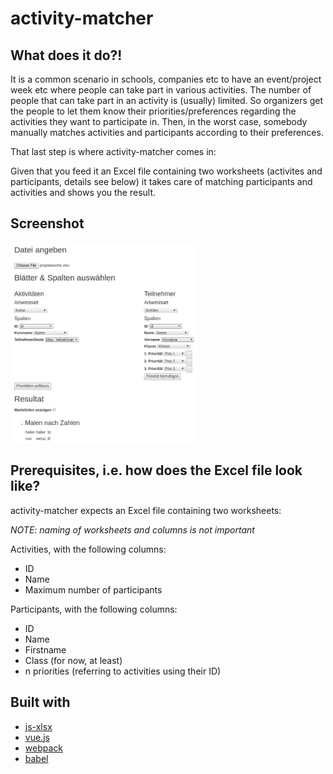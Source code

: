 # activity-matcher
## What does it do?!
It is a common scenario in schools, companies etc to have an event/project week etc where 
people can take part in various activities. The number of people that can take part in an activity is (usually) limited.
So organizers get the people to let them know their priorities/preferences regarding the activities they want to participate in.
Then, in the worst case, somebody manually matches activities and participants according to their preferences. 

That last step is where activity-matcher comes in: 

Given that you feed it an Excel file containing two worksheets (activites and participants, details see below) it takes care of 
matching participants and activities and shows you the result. 

## Screenshot
<a href="doc/demo.png">
    <img src="doc/demo.png" alt="Demo screenshot" style="width: 300px;"/>
</a>

## Prerequisites, i.e. how does the Excel file look like?

activity-matcher expects an Excel file containing two worksheets:

*NOTE: naming of worksheets and columns is not important*

Activities, with the following columns:
- ID
- Name
- Maximum number of participants

Participants, with the following columns:
- ID
- Name 
- Firstname
- Class (for now, at least)
- n priorities (referring to activities using their ID)


## Built with
- [js-xlsx](https://github.com/SheetJS/js-xlsx)
- [vue.js](https://github.com/vuejs/vue)
- [webpack](https://github.com/webpack/webpack)
- [babel](https://github.com/babel/babel)